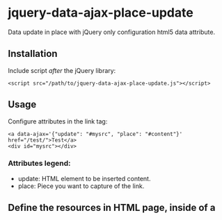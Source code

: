 # jquery-data-ajax-place-update

Data update in place with jQuery only configuration html5 data attribute.

## Installation

Include script *after* the jQuery library:

    <script src="/path/to/jquery-data-ajax-place-update.js"></script>

## Usage

Configure attributes in the link tag:

    <a data-ajax='{"update": "#mysrc", "place": "#content"}' href="/test/">Test</a>
    <div id="mysrc"></div>

### Attributes legend:

- update: HTML element to be inserted content.
- place: Piece you want to capture of the link.

## Define the resources in HTML page, inside of a <script> tag:

    var $resources = {
        'load_image': '<img class="loader" src="/path/to/img/loader.gif" alt="Loading...">',
        'urlerror': '/error/',
        'url404': '/error-404/',
        'url500': '/error-500/'
    }

## Authors

- [M�rio Chaves](https://github.com/macndesign)
- [Daniel Cardoso](https://github.com/dcardosods)
- [Ruan Carlos](https://github.com/ruanltbg)

## Extra

A basic [django](https://www.djangoproject.com/) project [myajax](https://github.com/macndesign/jquery-data-ajax-place-update/tree/master/myajax) with the jQuery script integrated.

Enjoy!
